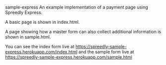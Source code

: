 sample-express
An example implementation of a payment page using Spreedly Express.

A basic page is shown in index.html.

A page showing how a master form can also collect additional information is shown in sample.html.

You can see the index form live at https://spreedly-sample-express.herokuapp.com/index.html and the sample form live at https://spreedly-sample-express.herokuapp.com/sample.html
